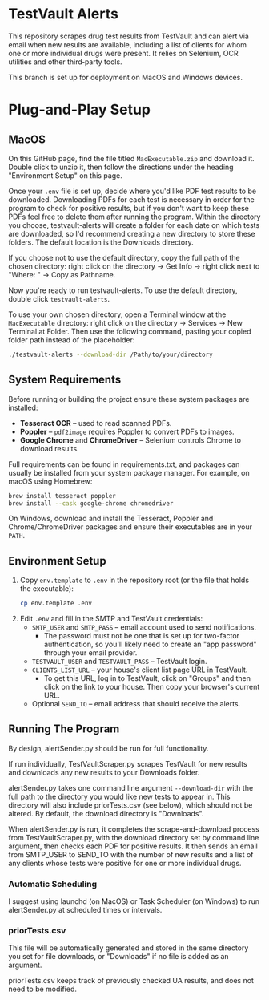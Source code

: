 # TestVault Alerts

This repository scrapes drug test results from TestVault and can alert via email when new results are available, including
a list of clients for whom one or more individual drugs were present. It relies on Selenium, OCR utilities and other third‑party tools.

This branch is set up for deployment on MacOS and Windows devices.

# Plug-and-Play Setup
## MacOS
On this GitHub page, find the file titled `MacExecutable.zip` and download it. Double click to unzip it, then follow the
directions under the heading "Environment Setup" on this page. 

Once your `.env` file is set up, decide where you'd like PDF test results to be downloaded. Downloading PDFs for each test
is necessary in order for the program to check for positive results, but if you don't want to keep these PDFs feel free to
delete them after running the program. Within the directory you choose, testvault-alerts will create a folder for each date
on which tests are downloaded, so I'd recommend creating a new directory to store these folders. The default location is 
the Downloads directory. 

If you choose not to use the default directory, copy the full path of the chosen directory: right click on the directory 
-> Get Info -> right click next to "Where: " -> Copy as Pathname.

Now you're ready to run testvault-alerts. To use the default directory, double click `testvault-alerts`. 

To use your own chosen directory, open a Terminal window at the `MacExecutable` directory: right click on the directory 
-> Services -> New Terminal at Folder. Then use the following command, pasting your copied folder path instead of the placeholder: 
```bash
./testvault-alerts --download-dir /Path/to/your/directory
```

## System Requirements

Before running or building the project ensure these system packages are installed:

- **Tesseract OCR** – used to read scanned PDFs.
- **Poppler** – `pdf2image` requires Poppler to convert PDFs to images.
- **Google Chrome** and **ChromeDriver** – Selenium controls Chrome to download results.

Full requirements can be found in requirements.txt, and packages can usually be installed from your system package manager.
For example, on macOS using Homebrew:

```bash
brew install tesseract poppler
brew install --cask google-chrome chromedriver
```

On Windows, download and install the Tesseract, Poppler and Chrome/ChromeDriver packages and ensure their executables are in your `PATH`.

## Environment Setup

1. Copy `env.template` to `.env` in the repository root (or the file that holds the executable):
   ```bash
   cp env.template .env
   ```
2. Edit `.env` and fill in the SMTP and TestVault credentials:
   - `SMTP_USER` and `SMTP_PASS` – email account used to send notifications. 
     - The password must not be one that is set up for two-factor authentication, so you'll likely need to create an 
"app password" through your email provider.
   - `TESTVAULT_USER` and `TESTVAULT_PASS` – TestVault login.
   - `CLIENTS_LIST_URL` – your house's client list page URL in TestVault.
     - To get this URL, log in to TestVault, click on "Groups" and then click on the link to your house. Then copy your 
browser's current URL. 
   - Optional `SEND_TO` – email address that should receive the alerts.

## Running The Program
By design, alertSender.py should be run for full functionality.

If run individually, TestVaultScraper.py scrapes TestVault for new results and downloads any new results to your Downloads
folder.

alertSender.py takes one command line argument `--download-dir` with the full path to the directory you would like new tests
to appear in. This directory will also include priorTests.csv (see below), which should not be altered. By default, the
download directory is "Downloads".

When alertSender.py is run, it completes the scrape-and-download process from TestVaultScraper.py, with the download directory
set by command line argument, then checks each PDF for positive results. It then sends an email from SMTP_USER to SEND_TO
with the number of new results and a list of any clients whose tests were positive for one or more individual drugs.

### Automatic Scheduling
I suggest using launchd (on MacOS) or Task Scheduler (on Windows) to run alertSender.py at scheduled times or intervals.

### priorTests.csv
This file will be automatically generated and stored in the same directory you set for file downloads, or "Downloads" if
no file is added as an argument.

priorTests.csv keeps track of previously checked UA results, and does not need to be modified.